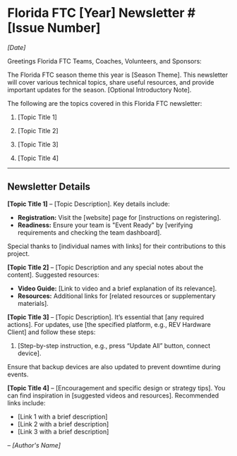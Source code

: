 # Florida FTC [Year] Newsletter #[Issue Number]
_[Date]_

Greetings Florida FTC Teams, Coaches, Volunteers, and Sponsors:

The Florida FTC season theme this year is [Season Theme]. This newsletter will cover various technical topics, share useful resources, and provide important updates for the season. [Optional Introductory Note].

The following are the topics covered in this Florida FTC newsletter:

1. [Topic Title 1]

2. [Topic Title 2]

3. [Topic Title 3]

4. [Topic Title 4]

---

## Newsletter Details

**[Topic Title 1]** – [Topic Description]. Key details include:
- **Registration:** Visit the [website] page for [instructions on registering].
- **Readiness:** Ensure your team is "Event Ready" by [verifying requirements and checking the team dashboard].

Special thanks to [individual names with links] for their contributions to this project.

**[Topic Title 2]** – [Topic Description and any special notes about the content]. Suggested resources:
- **Video Guide:** [Link to video and a brief explanation of its relevance].
- **Resources:** Additional links for [related resources or supplementary materials].

**[Topic Title 3]** – [Topic Description]. It’s essential that [any required actions]. For updates, use [the specified platform, e.g., REV Hardware Client] and follow these steps:
1. [Step-by-step instruction, e.g., press “Update All” button, connect device].

Ensure that backup devices are also updated to prevent downtime during events.

**[Topic Title 4]** – [Encouragement and specific design or strategy tips]. You can find inspiration in [suggested videos and resources]. Recommended links include:
- [Link 1 with a brief description]
- [Link 2 with a brief description]
- [Link 3 with a brief description]

_– [Author's Name]_
